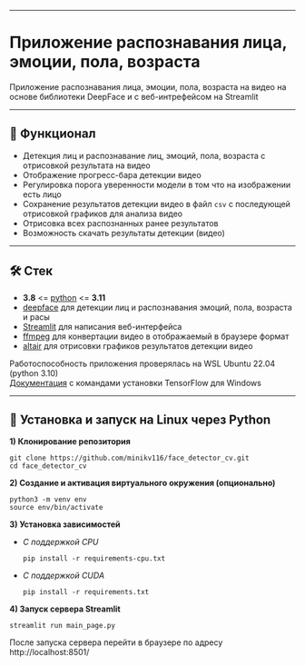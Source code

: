 

---
# Приложение распознавания лица, эмоции, пола, возраста

Приложение распознавания лица, эмоции, пола, возраста на видео на основе библиотеки DeepFace и с веб-интрефейсом на Streamlit 

---
## 🚀 Функционал
- Детекция лиц и распознавание лиц, эмоций, пола, возраста с отрисовкой результата на видео
- Отображение прогресс-бара детекции видео
- Регулировка порога уверенности модели в том что на изображении есть лицо
- Сохранение результатов детекции видео в файл `csv` с последующей отрисовкой графиков для анализа видео
- Отрисовка всех распознанных ранее результатов 
- Возможность скачать результаты детекции (видео)


---
## 🛠 Стек

- **3.8** <= [python](https://www.python.org/)  <= **3.11**
- [deepface](https://github.com/serengil/deepface) для детекции лиц и распознавания эмоций, пола, возраста и расы
- [Streamlit](https://github.com/streamlit/streamlit) для написания веб-интерфейса
- [ffmpeg](https://ffmpeg.org/) для конвертации видео в отображаемый в браузере формат
- [altair](hhttps://docs.streamlit.io/develop/api-reference/charts/st.altair_chart) для отрисовки графиков результатов детекции видео

Работоспособность приложения проверялась на WSL Ubuntu 22.04 (python 3.10)  
[Документация](https://www.tensorflow.org/install/pip) с командами установки TensorFlow для Windows


---
## 🐍 Установка и запуск на Linux через Python

**1) Клонирование репозитория**  

```
git clone https://github.com/minikv116/face_detector_cv.git
cd face_detector_cv
```

**2) Создание и активация виртуального окружения (опционально)**

```
python3 -m venv env
source env/bin/activate
```

**3) Установка зависимостей**  

- *С поддержкой CPU*
  ```
  pip install -r requirements-cpu.txt
  ```

- *С поддержкой CUDA*
  ```
  pip install -r requirements.txt
  ```

**4) Запуск сервера Streamlit**  
```
streamlit run main_page.py
```

После запуска сервера перейти в браузере по адресу http://localhost:8501/  
